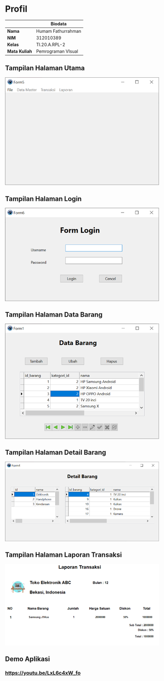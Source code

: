 # Profil

|                 | Biodata            |
| --------------- | ------------------ |
| **Nama**        | Humam Fathurrahman |
| **NIM**         | 312010389          |
| **Kelas**       | TI.20.A.RPL-2      |
| **Mata Kuliah** | Pemrograman VIsual |

## Tampilan Halaman Utama

![Utama](img/1PS.png)

## Tampilan Halaman Login

![Login](img/2PS.png)

## Tampilan Halaman Data Barang

![Data Barang](img/3PS.png)

## Tampilan Halaman Detail Barang

![Detail Barang](img/6PS.png)

## Tampilan Halaman Laporan Transaksi

![Laporan Transaksi](img/12PS.png)

## Demo Aplikasi

### https://youtu.be/LxL6c4xW_fo
